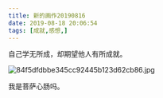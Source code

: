 ```yaml
---
title: 新的画作20190816
date: 2019-08-18 20:06:54
tags: [成就,感想,]
---
```

自己学无所成，却期望他人有所成就。

![84f5dfdbbe345cc92445b123d62cb86.jpg](https://i.loli.net/2019/08/18/tol378hSXrLxHYg.jpg)

我是菩萨心肠吗。